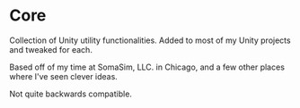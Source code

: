 # Core

Collection of Unity utility functionalities. Added to most of my Unity projects and tweaked for each.

Based off of my time at SomaSim, LLC. in Chicago, and a few other places where I've seen clever ideas.

Not quite backwards compatible.
